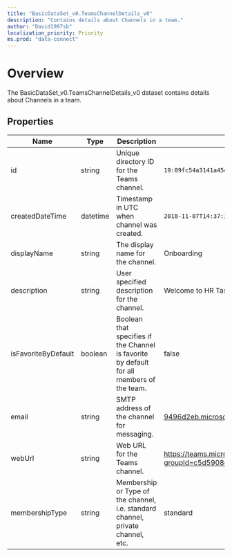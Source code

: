 ```yaml
---
title: "BasicDataSet_v0.TeamsChannelDetails_v0"
description: "Contains details about Channels in a team."
author: "David1997sb"
localization_priority: Priority
ms.prod: "data-connect"
---
```


# Overview

The BasicDataSet_v0.TeamsChannelDetails_v0 dataset contains details about Channels in a team.

## Properties
| Name | Type | Description | SampleData | FilterOptions | IsDateFilter | 
|--|--|--| -- | -- |--|
| id | string |Unique directory ID for the Teams channel.| `19:09fc54a3141a45d0bc769cf506d2e079@thread.skype` |0|false|
| createdDateTime | datetime |Timestamp in UTC when channel was created.| `2018-11-07T14:37:21Z` |1|true|
| displayName | string |The display name for the channel.| Onboarding |0|false|
| description | string |User specified description for the channel.| Welcome to HR Taskforce team. |0|false|
| isFavoriteByDefault | boolean |Boolean that specifies if the Channel is favorite by default for all members of the team.| false|0|false|
| email | string |SMTP address of the channel for messaging.| 9496d2eb.microsoft.com@amer.teams.ms|0|false|
| webUrl | string |Web URL for the Teams channel.|https://teams.microsoft.com/l/channel/19%3askypespaces_7376b5607fb94afcb5d630778145cfaf%40thread.skype/General?groupId=c5d5908e-7c3c-43ff-9079-160a647b54e4&tenantId=72f988bf-86f1-41af-91ab-2d7cd011db47|1|false|
| membershipType | string |Membership or Type of the channel, i.e. standard channel, private channel, etc.|standard|0|false|
